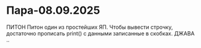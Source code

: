 # Пара-08.09.2025
ПИТОН
Питон один из простейших ЯП. Чтобы вывести строчку, достаточно прописать print() с данными записанные в скобках.
ДЖАВА
..
